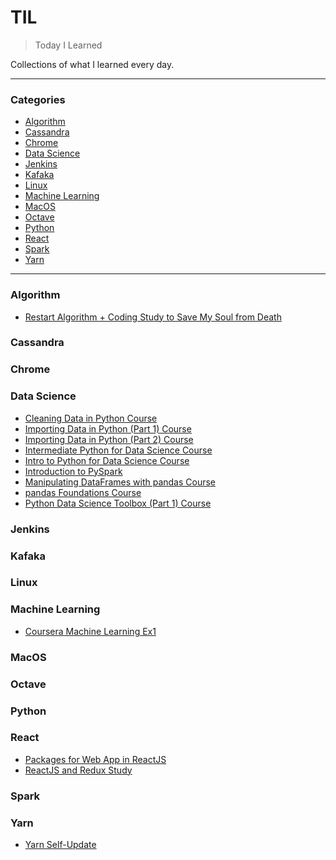 # TIL
> Today I Learned

Collections of what I learned every day.

---

### Categories

- [Algorithm](#algorithm)
- [Cassandra](#cassandra)
- [Chrome](#chrome)
- [Data Science](#data-science)
- [Jenkins](#jenkins)
- [Kafaka](#kafaka)
- [Linux](#linux)
- [Machine Learning](#machine-learning)
- [MacOS](#macos)
- [Octave](#octave)
- [Python](#python)
- [React](#react)
- [Spark](#spark)
- [Yarn](#yarn)

---

### Algorithm
- [Restart Algorithm + Coding Study to Save My Soul from Death](algorithm/restart-algorithm-+-coding-study-to-save-my-soul-from-Death.md)

### Cassandra

### Chrome

### Data Science

- [Cleaning Data in Python Course](data-science/cleaning-data-in-python-course.md)
- [Importing Data in Python (Part 1) Course](data-science/importing-data-in-python-(part-1)-course.md)
- [Importing Data in Python (Part 2) Course](data-science/importing-data-in-python-(part-2)-course.md)
- [Intermediate Python for Data Science Course](data-science/intermediate-python-for-data-science-course.md)
- [Intro to Python for Data Science Course](data-science/intro-to-python-for-data-science-course.md)
- [Introduction to PySpark](data-science/introduction-to-pyspark-course.md)
- [Manipulating DataFrames with pandas Course](data-science/manipulating-dataframes-with-pandas-course.md)
- [pandas Foundations Course](data-science/pandas-foundations-course.md)
- [Python Data Science Toolbox (Part 1) Course](data-science/python-data-science-toolbox-(part-1)-course.md)

### Jenkins

### Kafaka

### Linux

### Machine Learning

- [Coursera Machine Learning Ex1](machine-learning/coursera-machine-learning-ex1.md)

### MacOS

### Octave

### Python

### React

- [Packages for Web App in ReactJS](react/packages-for-web-app-in-reactjs.md)
- [ReactJS and Redux Study](react/reactjs-and-redux-study.md)

### Spark


### Yarn

- [Yarn Self-Update](yarn-self-update.md)